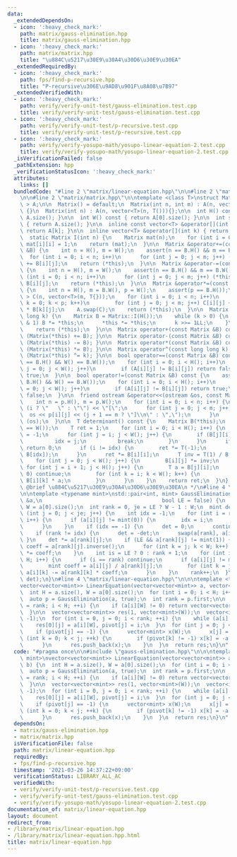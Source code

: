 ```yaml
---
data:
  _extendedDependsOn:
  - icon: ':heavy_check_mark:'
    path: matrix/gauss-elimination.hpp
    title: matrix/gauss-elimination.hpp
  - icon: ':heavy_check_mark:'
    path: matrix/matrix.hpp
    title: "\u884C\u5217\u30E9\u30A4\u30D6\u30E9\u30EA"
  _extendedRequiredBy:
  - icon: ':heavy_check_mark:'
    path: fps/find-p-recursive.hpp
    title: "P-recursive\u306E\u9AD8\u901F\u8A08\u7B97"
  _extendedVerifiedWith:
  - icon: ':heavy_check_mark:'
    path: verify/verify-unit-test/gauss-elimination.test.cpp
    title: verify/verify-unit-test/gauss-elimination.test.cpp
  - icon: ':heavy_check_mark:'
    path: verify/verify-unit-test/p-recursive.test.cpp
    title: verify/verify-unit-test/p-recursive.test.cpp
  - icon: ':heavy_check_mark:'
    path: verify/verify-yosupo-math/yosupo-linear-equation-2.test.cpp
    title: verify/verify-yosupo-math/yosupo-linear-equation-2.test.cpp
  _isVerificationFailed: false
  _pathExtension: hpp
  _verificationStatusIcon: ':heavy_check_mark:'
  attributes:
    links: []
  bundledCode: "#line 2 \"matrix/linear-equation.hpp\"\n\n#line 2 \"matrix/gauss-elimination.hpp\"\
    \n\n#line 2 \"matrix/matrix.hpp\"\n\ntemplate <class T>\nstruct Matrix {\n  vector<vector<T>\
    \ > A;\n\n  Matrix() = default;\n  Matrix(int n, int m) : A(n, vector<T>(m, T()))\
    \ {}\n  Matrix(int n) : A(n, vector<T>(n, T())){};\n\n  int H() const { return\
    \ A.size(); }\n\n  int W() const { return A[0].size(); }\n\n  int size() const\
    \ { return A.size(); }\n\n  inline const vector<T> &operator[](int k) const {\
    \ return A[k]; }\n\n  inline vector<T> &operator[](int k) { return A[k]; }\n\n\
    \  static Matrix I(int n) {\n    Matrix mat(n);\n    for (int i = 0; i < n; i++)\
    \ mat[i][i] = 1;\n    return (mat);\n  }\n\n  Matrix &operator+=(const Matrix\
    \ &B) {\n    int n = H(), m = W();\n    assert(n == B.H() && m == B.W());\n  \
    \  for (int i = 0; i < n; i++)\n      for (int j = 0; j < m; j++) (*this)[i][j]\
    \ += B[i][j];\n    return (*this);\n  }\n\n  Matrix &operator-=(const Matrix &B)\
    \ {\n    int n = H(), m = W();\n    assert(n == B.H() && m == B.W());\n    for\
    \ (int i = 0; i < n; i++)\n      for (int j = 0; j < m; j++) (*this)[i][j] -=\
    \ B[i][j];\n    return (*this);\n  }\n\n  Matrix &operator*=(const Matrix &B)\
    \ {\n    int n = H(), m = B.W(), p = W();\n    assert(p == B.H());\n    vector<vector<T>\
    \ > C(n, vector<T>(m, T{}));\n    for (int i = 0; i < n; i++)\n      for (int\
    \ k = 0; k < p; k++)\n        for (int j = 0; j < m; j++) C[i][j] += (*this)[i][k]\
    \ * B[k][j];\n    A.swap(C);\n    return (*this);\n  }\n\n  Matrix &operator^=(long\
    \ long k) {\n    Matrix B = Matrix::I(H());\n    while (k > 0) {\n      if (k\
    \ & 1) B *= *this;\n      *this *= *this;\n      k >>= 1LL;\n    }\n    A.swap(B.A);\n\
    \    return (*this);\n  }\n\n  Matrix operator+(const Matrix &B) const { return\
    \ (Matrix(*this) += B); }\n\n  Matrix operator-(const Matrix &B) const { return\
    \ (Matrix(*this) -= B); }\n\n  Matrix operator*(const Matrix &B) const { return\
    \ (Matrix(*this) *= B); }\n\n  Matrix operator^(const long long k) const { return\
    \ (Matrix(*this) ^= k); }\n\n  bool operator==(const Matrix &B) const {\n    assert(H()\
    \ == B.H() && W() == B.W());\n    for (int i = 0; i < H(); i++)\n      for (int\
    \ j = 0; j < W(); j++)\n        if (A[i][j] != B[i][j]) return false;\n    return\
    \ true;\n  }\n\n  bool operator!=(const Matrix &B) const {\n    assert(H() ==\
    \ B.H() && W() == B.W());\n    for (int i = 0; i < H(); i++)\n      for (int j\
    \ = 0; j < W(); j++)\n        if (A[i][j] != B[i][j]) return true;\n    return\
    \ false;\n  }\n\n  friend ostream &operator<<(ostream &os, const Matrix &p) {\n\
    \    int n = p.H(), m = p.W();\n    for (int i = 0; i < n; i++) {\n      os <<\
    \ (i ? \"   \" : \"\") << \"[\";\n      for (int j = 0; j < m; j++) {\n      \
    \  os << p[i][j] << (j + 1 == m ? \"]\\n\" : \",\");\n      }\n    }\n    return\
    \ (os);\n  }\n\n  T determinant() const {\n    Matrix B(*this);\n    assert(H()\
    \ == W());\n    T ret = 1;\n    for (int i = 0; i < H(); i++) {\n      int idx\
    \ = -1;\n      for (int j = i; j < W(); j++) {\n        if (B[j][i] != 0) {\n\
    \          idx = j;\n          break;\n        }\n      }\n      if (idx == -1)\
    \ return 0;\n      if (i != idx) {\n        ret *= T(-1);\n        swap(B[i],\
    \ B[idx]);\n      }\n      ret *= B[i][i];\n      T inv = T(1) / B[i][i];\n  \
    \    for (int j = 0; j < W(); j++) {\n        B[i][j] *= inv;\n      }\n     \
    \ for (int j = i + 1; j < H(); j++) {\n        T a = B[j][i];\n        if (a ==\
    \ 0) continue;\n        for (int k = i; k < W(); k++) {\n          B[j][k] -=\
    \ B[i][k] * a;\n        }\n      }\n    }\n    return ret;\n  }\n};\n\n/**\n *\
    \ @brief \u884C\u5217\u30E9\u30A4\u30D6\u30E9\u30EA\n */\n#line 4 \"matrix/gauss-elimination.hpp\"\
    \n\ntemplate <typename mint>\nstd::pair<int, mint> GaussElimination(vector<vector<mint>>\
    \ &a,\n                                      bool LE = false) {\n  int H = a.size(),\
    \ W = a[0].size();\n  int rank = 0, je = LE ? W - 1 : W;\n  mint det = 1;\n  for\
    \ (int j = 0; j < je; j++) {\n    int idx = -1;\n    for (int i = rank; i < H;\
    \ i++) {\n      if (a[i][j] != mint(0)) {\n        idx = i;\n        break;\n\
    \      }\n    }\n    if (idx == -1) {\n      det = 0;\n      continue;\n    }\n\
    \    if (rank != idx) {\n      det = -det;\n      swap(a[rank], a[idx]);\n   \
    \ }\n    det *= a[rank][j];\n    if (LE && a[rank][j] != mint(1)) {\n      mint\
    \ coeff = a[rank][j].inverse();\n      for (int k = j; k < W; k++) a[rank][k]\
    \ *= coeff;\n    }\n    int is = LE ? 0 : rank + 1;\n    for (int i = is; i <\
    \ H; i++) {\n      if (i == rank) continue;\n      if (a[i][j] != mint(0)) {\n\
    \        mint coeff = a[i][j] / a[rank][j];\n        for (int k = j; k < W; k++)\
    \ a[i][k] -= a[rank][k] * coeff;\n      }\n    }\n    rank++;\n  }\n  return make_pair(rank,\
    \ det);\n}\n#line 4 \"matrix/linear-equation.hpp\"\n\n\ntemplate <typename mint>\n\
    vector<vector<mint>> LinearEquation(vector<vector<mint>> a, vector<mint> b) {\n\
    \  int H = a.size(), W = a[0].size();\n  for (int i = 0; i < H; i++) a[i].push_back(b[i]);\n\
    \  auto p = GaussElimination(a, true);\n  int rank = p.first;\n\n  for (int i\
    \ = rank; i < H; ++i) {\n    if (a[i][W] != 0) return vector<vector<mint>>{};\n\
    \  }\n\n  vector<vector<mint>> res(1, vector<mint>(W));\n  vector<int> pivot(W,\
    \ -1);\n  for (int i = 0, j = 0; i < rank; ++i) {\n    while (a[i][j] == 0) ++j;\n\
    \    res[0][j] = a[i][W], pivot[j] = i;\n  }\n  for (int j = 0; j < W; ++j) {\n\
    \    if (pivot[j] == -1) {\n      vector<mint> x(W);\n      x[j] = 1;\n      for\
    \ (int k = 0; k < j; ++k) {\n        if (pivot[k] != -1) x[k] = -a[pivot[k]][j];\n\
    \      }\n      res.push_back(x);\n    }\n  }\n  return res;\n}\n"
  code: "#pragma once\n\n#include \"gauss-elimination.hpp\"\n\n\ntemplate <typename\
    \ mint>\nvector<vector<mint>> LinearEquation(vector<vector<mint>> a, vector<mint>\
    \ b) {\n  int H = a.size(), W = a[0].size();\n  for (int i = 0; i < H; i++) a[i].push_back(b[i]);\n\
    \  auto p = GaussElimination(a, true);\n  int rank = p.first;\n\n  for (int i\
    \ = rank; i < H; ++i) {\n    if (a[i][W] != 0) return vector<vector<mint>>{};\n\
    \  }\n\n  vector<vector<mint>> res(1, vector<mint>(W));\n  vector<int> pivot(W,\
    \ -1);\n  for (int i = 0, j = 0; i < rank; ++i) {\n    while (a[i][j] == 0) ++j;\n\
    \    res[0][j] = a[i][W], pivot[j] = i;\n  }\n  for (int j = 0; j < W; ++j) {\n\
    \    if (pivot[j] == -1) {\n      vector<mint> x(W);\n      x[j] = 1;\n      for\
    \ (int k = 0; k < j; ++k) {\n        if (pivot[k] != -1) x[k] = -a[pivot[k]][j];\n\
    \      }\n      res.push_back(x);\n    }\n  }\n  return res;\n}\n"
  dependsOn:
  - matrix/gauss-elimination.hpp
  - matrix/matrix.hpp
  isVerificationFile: false
  path: matrix/linear-equation.hpp
  requiredBy:
  - fps/find-p-recursive.hpp
  timestamp: '2021-03-26 14:37:22+09:00'
  verificationStatus: LIBRARY_ALL_AC
  verifiedWith:
  - verify/verify-unit-test/p-recursive.test.cpp
  - verify/verify-unit-test/gauss-elimination.test.cpp
  - verify/verify-yosupo-math/yosupo-linear-equation-2.test.cpp
documentation_of: matrix/linear-equation.hpp
layout: document
redirect_from:
- /library/matrix/linear-equation.hpp
- /library/matrix/linear-equation.hpp.html
title: matrix/linear-equation.hpp
---
```

